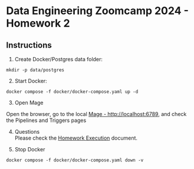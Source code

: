 
# Data Engineering Zoomcamp 2024 - Homework 2

## Instructions

1. Create Docker/Postgres data folder:

```console
mkdir -p data/postgres
```
2. Start Docker:

```console
docker compose -f docker/docker-compose.yaml up -d
```

3. Open Mage

Open the browser, go to the local [Mage - http://localhost:6789](http://localhost:6789), and check the Pipelines and Triggers pages

4. Questions  
Please check the [Homework Execution](./homework_execution.md) document.

5. Stop Docker

```console
docker compose -f docker/docker-compose.yaml down -v
```